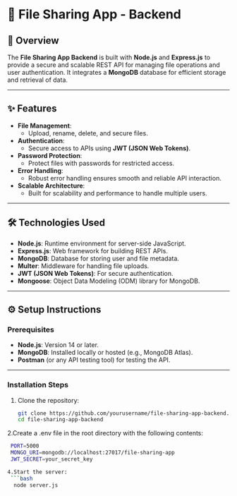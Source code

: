 # 📁 **File Sharing App - Backend**

## 📝 **Overview**
The **File Sharing App Backend** is built with **Node.js** and **Express.js** to provide a secure and scalable REST API for managing file operations and user authentication. It integrates a **MongoDB** database for efficient storage and retrieval of data.

---

## ✨ **Features**
- **File Management**:  
   - Upload, rename, delete, and secure files.
- **Authentication**:  
   - Secure access to APIs using **JWT (JSON Web Tokens)**.
- **Password Protection**:  
   - Protect files with passwords for restricted access.
- **Error Handling**:  
   - Robust error handling ensures smooth and reliable API interaction.
- **Scalable Architecture**:  
   - Built for scalability and performance to handle multiple users.

---

## 🛠️ **Technologies Used**
- **Node.js**: Runtime environment for server-side JavaScript.
- **Express.js**: Web framework for building REST APIs.
- **MongoDB**: Database for storing user and file metadata.
- **Multer**: Middleware for handling file uploads.
- **JWT (JSON Web Tokens)**: For secure authentication.
- **Mongoose**: Object Data Modeling (ODM) library for MongoDB.

---

## ⚙️ **Setup Instructions**

### **Prerequisites**
- **Node.js**: Version 14 or later.
- **MongoDB**: Installed locally or hosted (e.g., MongoDB Atlas).
- **Postman** (or any API testing tool) for testing the API.

---

### **Installation Steps**

1. Clone the repository:
   ```bash
   git clone https://github.com/yourusername/file-sharing-app-backend.git
   cd file-sharing-app-backend
   
2.Create a .env file in the root directory with the following contents:
  ```bash
   PORT=5000
   MONGO_URI=mongodb://localhost:27017/file-sharing-app
   JWT_SECRET=your_secret_key

4.Start the server:
   ```bash
    node server.js

